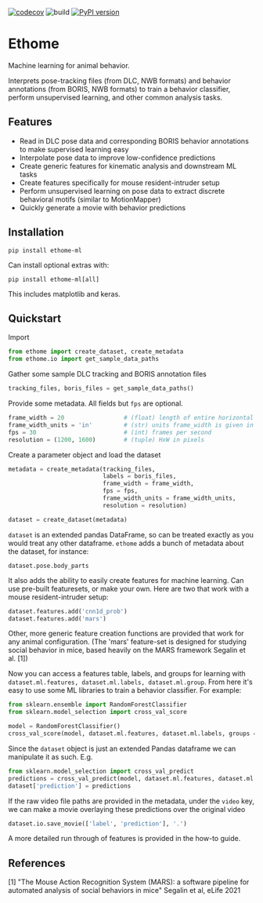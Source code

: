 [![codecov](https://codecov.io/gh/benlansdell/ethome/branch/master/graph/badge.svg?token=IJ0JJBOGGS)](https://codecov.io/gh/benlansdell/ethome)
![build](https://github.com/benlansdell/ethome/actions/workflows/workflow.yml/badge.svg)
[![PyPI version](https://badge.fury.io/py/ethome-ml.svg)](https://badge.fury.io/py/ethome-ml)

# Ethome

Machine learning for animal behavior.

Interprets pose-tracking files (from DLC, NWB formats) and behavior annotations (from BORIS, NWB formats) to train a behavior classifier, perform unsupervised learning, and other common analysis tasks. 

## Features

* Read in DLC pose data and corresponding BORIS behavior annotations to make supervised learning easy
* Interpolate pose data to improve low-confidence predictions 
* Create generic features for kinematic analysis and downstream ML tasks
* Create features specifically for mouse resident-intruder setup
* Perform unsupervised learning on pose data to extract discrete behavioral motifs (similar to MotionMapper)
* Quickly generate a movie with behavior predictions

## Installation

```
pip install ethome-ml
```

Can install optional extras with:

```
pip install ethome-ml[all]
```

This includes matplotlib and keras. 

## Quickstart

Import
```python
from ethome import create_dataset, create_metadata
from ethome.io import get_sample_data_paths
```

Gather some sample DLC tracking and BORIS annotation files
```python
tracking_files, boris_files = get_sample_data_paths()
```

Provide some metadata. All fields but `fps` are optional.
```python
frame_width = 20                 # (float) length of entire horizontal shot
frame_width_units = 'in'         # (str) units frame_width is given in
fps = 30                         # (int) frames per second
resolution = (1200, 1600)        # (tuple) HxW in pixels
```

Create a parameter object and load the dataset
```python
metadata = create_metadata(tracking_files, 
                           labels = boris_files, 
                           frame_width = frame_width, 
                           fps = fps, 
                           frame_width_units = frame_width_units, 
                           resolution = resolution)

dataset = create_dataset(metadata)
```
`dataset` is an extended pandas DataFrame, so can be treated exactly as you would treat any other dataframe. `ethome` adds a bunch of metadata about the dataset, for instance:
```
dataset.pose.body_parts
```
It also adds the ability to easily create features for machine learning. Can use pre-built featuresets, or make your own. Here are two that work with a mouse resident-intruder setup:
```python
dataset.features.add('cnn1d_prob')
dataset.features.add('mars')
```
Other, more generic feature creation functions are provided that work for any animal configuration. (The 'mars' feature-set is designed for studying social behavior in mice, based heavily on the MARS framework Segalin et al. [1])

Now you can access a features table, labels, and groups for learning with `dataset.ml.features, dataset.ml.labels, dataset.ml.group`. From here it's easy to use some ML libraries to train a behavior classifier. For example:
```python
from sklearn.ensemble import RandomForestClassifier
from sklearn.model_selection import cross_val_score

model = RandomForestClassifier()
cross_val_score(model, dataset.ml.features, dataset.ml.labels, groups = dataset.ml.group)
```

Since the `dataset` object is just an extended Pandas dataframe we can manipulate it as such. E.g.
```python
from sklearn.model_selection import cross_val_predict
predictions = cross_val_predict(model, dataset.ml.features, dataset.ml.labels, groups = dataset.ml.group)
dataset['prediction'] = predictions
```

If the raw video file paths are provided in the metadata, under the `video` key, we can make a movie overlaying these predictions over the original video
```python
dataset.io.save_movie(['label', 'prediction'], '.')
```

A more detailed run through of features is provided in the how-to guide.

## References

[1] "The Mouse Action Recognition System (MARS): a software pipeline for automated analysis of social behaviors in mice" Segalin et al, eLife 2021
